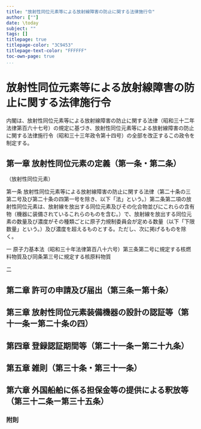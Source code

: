 ```yaml
---
title: "放射性同位元素等による放射線障害の防止に関する法律施行令"
author: [""]
date: \today
subject: ""
tags: []
titlepage: true
titlepage-color: "3C9453"
titlepage-text-color: "FFFFFF"
toc-own-page: true
...
```


# 放射性同位元素等による放射線障害の防止に関する法律施行令

内閣は、放射性同位元素等による放射線障害の防止に関する法律（昭和三十二年法律第百六十七号）の規定に基づき、放射性同位元素等による放射線障害の防止に関する法律施行令（昭和三十三年政令第十四号）の全部を改正するこの政令を制定する。

## 第一章 放射性同位元素の定義（第一条・第二条）

（放射性同位元素）

第一条 放射性同位元素等による放射線障害の防止に関する法律（第二十条の三第二号及び第二十条の四第一号を除き、以下「法」という。）第二条第二項の放射性同位元素は、放射線を放出する同位元素及びその化合物並びにこれらの含有物（機器に装備されているこれらのものを含む。）で、放射線を放出する同位元素の数量及び濃度がその種類ごとに原子力規制委員会が定める数量（以下「下限数量」という。）及び濃度を超えるものとする。ただし、次に掲げるものを除く。

一 原子力基本法（昭和三十年法律第百八十六号）第三条第二号に規定する核燃料物質及び同条第三号に規定する核原料物質

二 

## 第二章 許可の申請及び届出（第三条ー第十条）

## 第三章 放射性同位元素装備機器の設計の認証等（第十一条ー第二十条の四）

## 第四章 登録認証期間等（第二十一条ー第二十九条）

## 第五章 雑則（第三十条・第三十一条）

## 第六章 外国船舶に係る担保金等の提供による釈放等（第三十二条ー第三十五条）

### 附則
